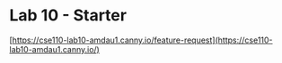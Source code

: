 # Lab 10 - Starter
[https://cse110-lab10-amdau1.canny.io/feature-request](https://cse110-lab10-amdau1.canny.io/)
